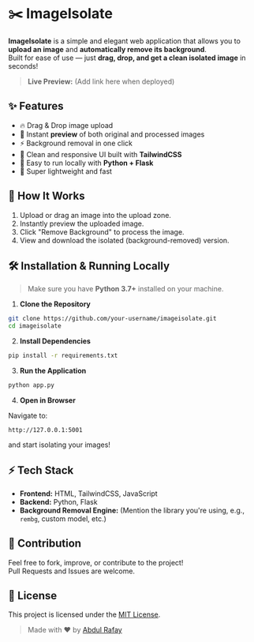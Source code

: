# ✂️ ImageIsolate

**ImageIsolate** is a simple and elegant web application that allows you to **upload an image** and **automatically remove its background**.  
Built for ease of use — just **drag, drop, and get a clean isolated image** in seconds!

> **Live Preview:** (Add link here when deployed)

## ✨ Features

- 🔥 Drag & Drop image upload
- 👀 Instant **preview** of both original and processed images
- ⚡ Background removal in one click
- 🎨 Clean and responsive UI built with **TailwindCSS**
- 🧠 Easy to run locally with **Python + Flask**
- 🚀 Super lightweight and fast

## 📸 How It Works

1. Upload or drag an image into the upload zone.
2. Instantly preview the uploaded image.
3. Click "Remove Background" to process the image.
4. View and download the isolated (background-removed) version.

## 🛠️ Installation & Running Locally

> Make sure you have **Python 3.7+** installed on your machine.

1. **Clone the Repository**

```bash
git clone https://github.com/your-username/imageisolate.git
cd imageisolate
```

2. **Install Dependencies**

```bash
pip install -r requirements.txt
```

3. **Run the Application**

```bash
python app.py
```

4. **Open in Browser**

Navigate to:

```
http://127.0.0.1:5001
```

and start isolating your images!

## ⚡ Tech Stack

- **Frontend:** HTML, TailwindCSS, JavaScript
- **Backend:** Python, Flask
- **Background Removal Engine:** (Mention the library you're using, e.g., `rembg`, custom model, etc.)

## 🙌 Contribution

Feel free to fork, improve, or contribute to the project!  
Pull Requests and Issues are welcome.

## 📄 License

This project is licensed under the [MIT License](LICENSE).

> Made with ❤️ by [Abdul Rafay](https://rafay99.com)
